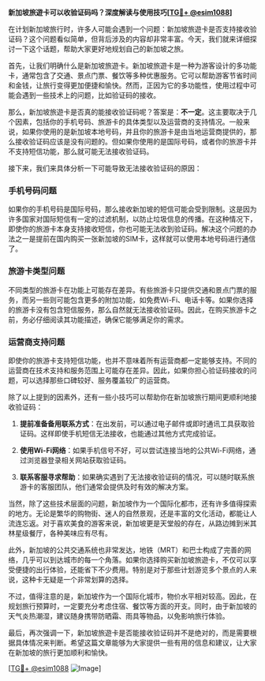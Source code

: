 **新加坡旅遊卡可以收验证码吗？深度解读与使用技巧[[TG💪+ @esim1088](https://t.me/s/esim1088)]**

在计划新加坡旅行时，许多人可能会遇到一个问题：新加坡旅遊卡是否支持接收验证码？这个问题看似简单，但背后涉及的内容却非常丰富。今天，我们就来详细探讨一下这个话题，帮助大家更好地规划自己的新加坡之旅。

首先，让我们明确什么是新加坡旅遊卡。新加坡旅遊卡是一种为游客设计的多功能卡，通常包含了交通、景点门票、餐饮等多种优惠服务。它可以帮助游客节省时间和金钱，让旅行变得更加便捷和愉快。然而，正因为它的多功能性，使用过程中可能会遇到一些技术上的问题，比如验证码的接收。

那么，新加坡旅遊卡是否真的能接收验证码呢？答案是：**不一定**。这主要取决于几个因素，包括你的手机号码、旅游卡的具体类型以及运营商的支持情况。一般来说，如果你使用的是新加坡本地号码，并且你的旅游卡是由当地运营商提供的，那么接收验证码应该是没有问题的。但如果你使用的是国际号码，或者你的旅游卡并不支持短信功能，那么就可能无法接收验证码。

接下来，我们来具体分析一下可能导致无法接收验证码的原因：

### 手机号码问题

如果你的手机号码是国际号码，那么接收新加坡的短信可能会受到限制。这是因为许多国家对国际短信有一定的过滤机制，以防止垃圾信息的传播。在这种情况下，即使你的旅游卡本身支持接收短信，你也可能无法收到验证码。解决这个问题的办法之一是提前在国内购买一张新加坡的SIM卡，这样就可以使用本地号码进行通信了。

### 旅游卡类型问题

不同类型的旅游卡在功能上可能存在差异。有些旅游卡只提供交通和景点门票的服务，而另一些则可能包含更多的附加功能，如免费Wi-Fi、电话卡等。如果你选择的旅游卡没有包含短信服务，那么自然就无法接收验证码。因此，在购买旅游卡之前，务必仔细阅读其功能描述，确保它能够满足你的需求。

### 运营商支持问题

即使你的旅游卡支持短信功能，也并不意味着所有运营商都一定能够支持。不同的运营商在技术支持和服务范围上可能存在差异。因此，如果你担心验证码接收的问题，可以选择那些口碑较好、服务覆盖较广的运营商。

除了以上提到的因素外，还有一些小技巧可以帮助你在新加坡旅行期间更顺利地接收验证码：

1. **提前准备备用联系方式**：在出发前，可以通过电子邮件或即时通讯工具获取验证码。这样即使手机短信无法接收，也能通过其他方式完成验证。
   
2. **使用Wi-Fi网络**：如果手机信号不好，可以尝试连接当地的公共Wi-Fi网络，通过浏览器登录相关网站获取验证码。

3. **联系客服寻求帮助**：如果确实遇到了无法接收验证码的情况，可以随时联系旅游卡的客服团队，他们通常会提供及时有效的解决方案。

当然，除了这些技术层面的问题，新加坡作为一个国际化都市，还有许多值得探索的地方。无论是繁华的购物街、迷人的自然景观，还是丰富的文化活动，都能让人流连忘返。对于喜欢美食的游客来说，新加坡更是天堂般的存在，从路边摊到米其林星级餐厅，各种美味应有尽有。

此外，新加坡的公共交通系统也非常发达，地铁（MRT）和巴士构成了完善的网络，几乎可以到达城市的每一个角落。如果你选择购买新加坡旅遊卡，不仅可以享受便捷的出行体验，还能省下不少费用。特别是对于那些计划游览多个景点的人来说，这种卡无疑是一个非常划算的选择。

不过，值得注意的是，新加坡作为一个国际化城市，物价水平相对较高。因此，在规划旅行预算时，一定要充分考虑住宿、餐饮等方面的开支。同时，由于新加坡的天气炎热潮湿，建议随身携带防晒霜、雨具等物品，以免影响旅行体验。

最后，再次强调一下，新加坡旅遊卡是否能接收验证码并不是绝对的，而是需要根据具体情况来判断。希望这篇文章能够为大家提供一些有用的信息和建议，让大家在新加坡的旅行更加顺利和愉快。

[[TG💪+ @esim1088](https://t.me/s/esim1088) ![Image](https://i.postimg.cc/4NQfJmqS/Snipaste-2025-05-13-00-14-12.png)]